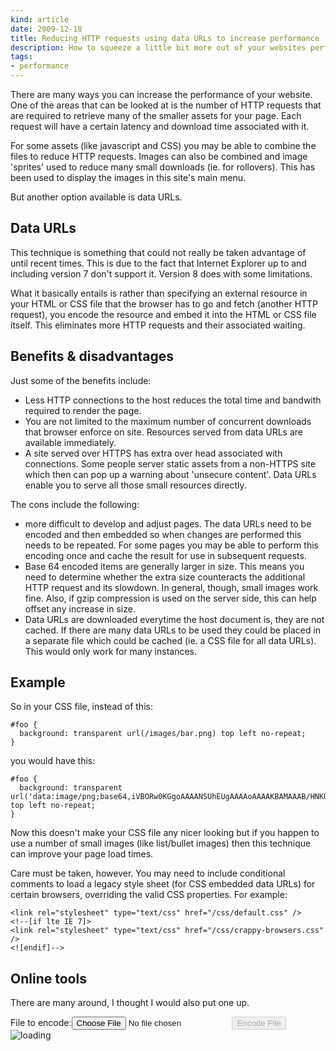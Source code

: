 ```yaml
---
kind: article
date: 2009-12-18
title: Reducing HTTP requests using data URLs to increase performance
description: How to squeeze a little bit more out of your websites performance
tags:
- performance
---
```


There are many ways you can increase the performance of your website. One of
the areas that can be looked at is the number of HTTP requests that are
required to retrieve many of the smaller assets for your page. Each request
will have a certain latency and download time associated with it. 

For some assets (like javascript and CSS) you may be able to combine the files
to reduce HTTP requests. Images can also be combined and image 'sprites' used
to reduce many small downloads (ie. for rollovers). This has been used to
display the images in this site's main menu.

But another option available is data URLs.

## Data URLs

This technique is something that could not really be taken advantage of until
recent times. This is due to the fact that Internet Explorer up to and
including version 7 don't support it. Version 8 does with some limitations.

What it basically entails is rather than specifying an external resource in
your HTML or CSS file that the browser has to go and fetch (another HTTP
request), you encode the resource and embed it into the HTML or CSS file
itself. This eliminates more HTTP requests and their associated waiting.

## Benefits & disadvantages

Just some of the benefits include:

- Less HTTP connections to the host reduces the total time and bandwith
  required to render the page.
- You are not limited to the maximum number of concurrent downloads that
  browser enforce on site. Resources served from data URLs are available
  immediately.
- A site served over HTTPS has extra over head associated with connections.
  Some people server static assets from a non-HTTPS site which then can pop up
  a warning about 'unsecure content'. Data URLs enable you to serve all those
  small resources directly.

The cons include the following:

- more difficult to develop and adjust pages. The data URLs need to be encoded
  and then embedded so when changes are performed this needs to be repeated.
  For some pages you may be able to perform this encoding once and cache the
  result for use in subsequent requests.
- Base 64 encoded items are generally larger in size. This means you need to
  determine whether the extra size counteracts the additional HTTP request and
  its slowdown. In general, though, small images work fine. Also, if gzip
  compression is used on the server side, this can help offset any increase in
  size.
- Data URLs are downloaded everytime the host document is, they are not cached.
  If there are many data URLs to be used they could be placed in a separate
  file which could be cached (ie. a CSS file for all data URLs). This would
  only work for many instances. 

## Example

So in your CSS file, instead of this:

    #foo {
      background: transparent url(/images/bar.png) top left no-repeat;
    }

you would have this:

    #foo {
      background: transparent url('data:image/png;base64,iVBORw0KGgoAAAANSUhEUgAAAAoAAAAKBAMAAAB/HNKOAAAAAXNSR0IArs4c6QAAAAlwSFlzAAALEwAACxMBAJqcGAAAAAd0SU1FB9kMEgYuCMdUaP4AAAAZdEVYd') top left no-repeat;
    }

Now this doesn't make your CSS file any nicer looking but if you happen to use
a number of small images (like list/bullet images) then this technique can
improve your page load times.

Care must be taken, however. You may need to include conditional comments to
load a legacy style sheet (for CSS embedded data URLs) for certain browsers,
overriding the valid CSS properties. For example:

    <link rel="stylesheet" type="text/css" href="/css/default.css" />
    <!--[if lte IE 7]>
    <link rel="stylesheet" type="text/css" href="/css/crappy-browsers.css" />
    <![endif]-->

## Online tools

There are many around, I thought I would also put one up.

<form id="data-url" enctype="multipart/form-data" action="/data-urls/encode/" method="post">
File to encode:<input name="origfile" type="file" />
<input id="data-url-submit" type="submit" value="Encode File" disabled="disabled" />
<span id="data-url-loading"><img src="/images/loader.gif" alt="loading" /></span>
</form>
<div id="data-url-response"></div>
<script type="text/javascript">
$(document).ready(function(){
  $.getScript('/js/jquery.form.min.js', function(){
    $('#data-url-loading').hide();
    $('#data-url-submit').attr('disabled','');
    $('#data-url').ajaxForm({
      target: '#data-url-response',
      beforeSubmit: function(){
        $('#data-url-loading').show();
        },
      success: function(){
        $('#data-url-loading').hide();
        $('#data-url-response').show();
        }
      });
    });
  });
</script>
